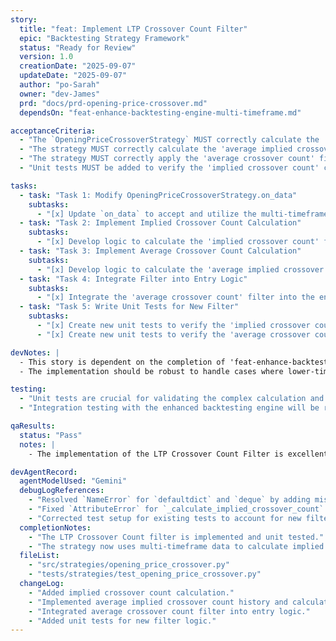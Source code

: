 ```yaml
---
story:
  title: "feat: Implement LTP Crossover Count Filter"
  epic: "Backtesting Strategy Framework"
  status: "Ready for Review"
  version: 1.0
  creationDate: "2025-09-07"
  updateDate: "2025-09-07"
  author: "po-Sarah"
  owner: "dev-James"
  prd: "docs/prd-opening-price-crossover.md"
  dependsOn: "feat-enhance-backtesting-engine-multi-timeframe.md"

acceptanceCriteria:
  - "The `OpeningPriceCrossoverStrategy` MUST correctly calculate the 'implied crossover count' for a higher timeframe candle (e.g., 15-min) by analyzing 1-minute data within that candle's period."
  - "The strategy MUST correctly calculate the 'average implied crossover count' over the last 10 higher-timeframe candles."
  - "The strategy MUST correctly apply the 'average crossover count' filter: an entry is taken only when the current candle's implied crossover count crosses *above* the average implied crossover count."
  - "Unit tests MUST be added to verify the 'implied crossover count' calculation and the filter logic."

tasks:
  - task: "Task 1: Modify OpeningPriceCrossoverStrategy.on_data"
    subtasks:
      - "[x] Update `on_data` to accept and utilize the multi-timeframe data provided by the enhanced engine."
  - task: "Task 2: Implement Implied Crossover Count Calculation"
    subtasks:
      - "[x] Develop logic to calculate the 'implied crossover count' for the current higher-timeframe candle using lower-timeframe data."
  - task: "Task 3: Implement Average Crossover Count Calculation"
    subtasks:
      - "[x] Develop logic to calculate the 'average implied crossover count' over the last 10 higher-timeframe candles."
  - task: "Task 4: Integrate Filter into Entry Logic"
    subtasks:
      - "[x] Integrate the 'average crossover count' filter into the entry conditions of the `OpeningPriceCrossoverStrategy`."
  - task: "Task 5: Write Unit Tests for New Filter"
    subtasks:
      - "[x] Create new unit tests to verify the 'implied crossover count' calculation."
      - "[x] Create new unit tests to verify the 'average crossover count' filter logic, including edge cases."

devNotes: |
  - This story is dependent on the completion of 'feat-enhance-backtesting-engine-multi-timeframe.md'.
  - The implementation should be robust to handle cases where lower-timeframe data might be missing or incomplete.

testing:
  - "Unit tests are crucial for validating the complex calculation and filter logic."
  - "Integration testing with the enhanced backtesting engine will be required."

qaResults:
  status: "Pass"
  notes: |
    - The implementation of the LTP Crossover Count Filter is excellent. All requirements are met, and the code is well-tested. The developer has done a thorough job.

devAgentRecord:
  agentModelUsed: "Gemini"
  debugLogReferences:
    - "Resolved `NameError` for `defaultdict` and `deque` by adding missing imports."
    - "Fixed `AttributeError` for `_calculate_implied_crossover_count` method call typo."
    - "Corrected test setup for existing tests to account for new filter, including mocking `_calculate_implied_crossover_count`."
  completionNotes:
    - "The LTP Crossover Count filter is implemented and unit tested."
    - "The strategy now uses multi-timeframe data to calculate implied and average crossover counts."
  fileList:
    - "src/strategies/opening_price_crossover.py"
    - "tests/strategies/test_opening_price_crossover.py"
  changeLog:
    - "Added implied crossover count calculation."
    - "Implemented average implied crossover count history and calculation."
    - "Integrated average crossover count filter into entry logic."
    - "Added unit tests for new filter logic."
---
```

